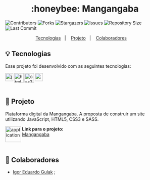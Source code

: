 <h1 align="center">
    :honeybee: Mangangaba
</h1>

![Contributors](https://img.shields.io/github/contributors/gu-lak/mangangaba?color=dark-green) ![Forks](https://img.shields.io/github/forks/gu-lak/mangangaba?style=social) ![Stargazers](https://img.shields.io/github/stars/gu-lak/mangangaba?style=social) ![Issues](https://img.shields.io/github/issues/gu-lak/mangangaba) ![Repository Size](https://img.shields.io/github/repo-size/gu-lak/mangangaba) ![Last Commit](https://img.shields.io/github/last-commit/gu-lak/mangangaba)
 
</p>
<p align="center">
  <a href="https://github.com/gu-lak/mangangaba#bulb--tecnologias">Tecnologias</a>&nbsp;&nbsp;&nbsp;|&nbsp;&nbsp;&nbsp;
  <a href=https://github.com/Mangangaba>Projeto</a>&nbsp;&nbsp;&nbsp;|&nbsp;&nbsp;&nbsp;
  <a href="https://github.com/gu-lak/mangangaba#busts_in_silhouette-colaboradores">Colaboradores</a>&nbsp;&nbsp;&nbsp;&nbsp;&nbsp;&nbsp;
</p>

<a id="https://github.com/gu-lak/mangangaba#bulb--tecnologias"></a>
## :bulb:  Tecnologias 

Esse projeto foi desenvolvido com as seguintes tecnologias:

<p align="left">
    <img align="left" src="https://github.com/leungwensen/svg-icon/blob/master/dist/svg/logos/javascript.svg" height="25" alt="js icon"/>
&nbsp;
<img align="left" src="https://github.com/mariabarkouzou/Create-An-Awesome-README.md-File/blob/main/SVG%20Icons/Programming%20Languages%20SVG%20Icons/html-5.svg" height="30" alt="html5 icon"/>
<img align="left" src="https://github.com/mariabarkouzou/Create-An-Awesome-README.md-File/blob/main/SVG%20Icons/Design%20%26%20CSS%20Libraries%20SVG%20Icons/css3.svg" height="30" alt="css3 icon"/>
<img align="left" src="https://github.com/mariabarkouzou/Create-An-Awesome-README.md-File/blob/main/SVG%20Icons/Design%20%26%20CSS%20Libraries%20SVG%20Icons/sass.svg" height="25" alt="sass icon"/>

</p>

<br>

<a id="https://github.com/gu-lak/mangangaba#grapes--projeto"></a>
## :grapes:  Projeto
Plataforma digital da Mangangaba. A proposta de construir um site utilizando JavaScript, HTML5, CSS3 e SASS.

<img align="left" src="https://github.com/mariabarkouzou/Create-An-Awesome-README.md-File/blob/main/SVG%20Icons/Social%20Media%20SVG%20Icons/website.svg" height="50" alt="application"/>


<strong>Link para o projeto:</strong> <br>
[Mangangaba](https://mangangaba.com.br) 

&nbsp;

<a id="https://github.com/gu-lak/mangangaba#busts_in_silhouette-colaboradores"></a>
## :busts_in_silhouette: Colaboradores

- [Igor Eduardo Gulak](https://github.com/gu-lak) ;&nbsp;

<br>
